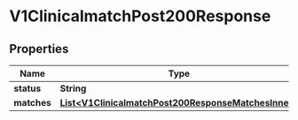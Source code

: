 

# V1ClinicalmatchPost200Response


## Properties

| Name | Type | Description | Notes |
|------------ | ------------- | ------------- | -------------|
|**status** | **String** |  |  [optional] |
|**matches** | [**List&lt;V1ClinicalmatchPost200ResponseMatchesInner&gt;**](V1ClinicalmatchPost200ResponseMatchesInner.md) |  |  [optional] |



